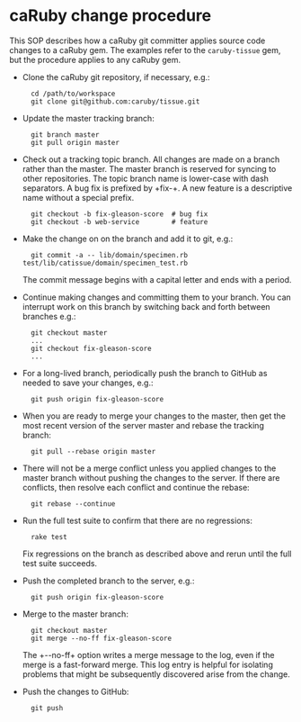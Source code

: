caRuby change procedure
===============================
This SOP describes how a caRuby git committer applies source code changes to a caRuby gem.
The examples refer to the `caruby-tissue` gem, but the procedure applies to any caRuby gem.

* Clone the caRuby git repository, if necessary, e.g.:

        cd /path/to/workspace
        git clone git@github.com:caruby/tissue.git

* Update the master tracking branch:

        git branch master
        git pull origin master
    
* Check out a tracking topic branch. All changes are made on a branch rather than the master.
  The master branch is reserved for syncing to other repositories. The topic branch name is
  lower-case with dash separators. A bug fix is prefixed by +fix-+. A new feature is a
  descriptive name without a special prefix.

        git checkout -b fix-gleason-score  # bug fix
        git checkout -b web-service        # feature

* Make the change on on the branch and add it to git, e.g.:

        git commit -a -- lib/domain/specimen.rb test/lib/catissue/domain/specimen_test.rb
       
  The commit message begins with a capital letter and ends with a period.

* Continue making changes and committing them to your branch. You can interrupt work
  on this branch by switching back and forth between branches e.g.:
  
        git checkout master
        ...
        git checkout fix-gleason-score
        ...

* For a long-lived branch, periodically push the branch to GitHub as needed to save your
  changes, e.g.:

        git push origin fix-gleason-score

* When you are ready to merge your changes to the master, then get the most recent
  version of the server master and rebase the tracking branch:

        git pull --rebase origin master

* There will not be a merge conflict unless you applied changes to the master branch
  without pushing the changes to the server. If there are conflicts, then resolve each
  conflict and continue the rebase:

        git rebase --continue

* Run the full test suite to confirm that there are no regressions:

        rake test
  
    Fix regressions on the branch as described above and rerun until the full test suite succeeds.

* Push the completed branch to the server, e.g.:

        git push origin fix-gleason-score
 
* Merge to the master branch:

        git checkout master
        git merge --no-ff fix-gleason-score

    The +--no-ff+ option writes a merge message to the log, even if the merge is a fast-forward merge.
    This log entry is helpful for isolating problems that might be subsequently discovered arise from
    the change. 
  
* Push the changes to GitHub:

        git push

